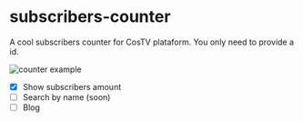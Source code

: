 # subscribers-counter

A cool subscribers counter for CosTV plataform. 
You only need to provide a id.

![counter example](https://i.ibb.co/XCp3z9C/image.png)

- [x] Show subscribers amount
- [ ] Search by name (soon)
- [ ] Blog
